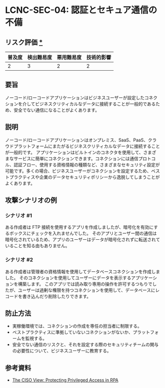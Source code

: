 # LCNC-SEC-04: 認証とセキュア通信の不備

## リスク評価 [*](https://owasp.org/www-project-top-ten/2017/Note_About_Risks)

| 普及度 | 検出難易度 | 悪用難易度 | 技術的影響 |
| --- | --- | --- | --- |
| 2 | 3 | 2 | 2 |

## 要旨

ノーコード/ローコードアプリケーションはビジネスユーザーが設定したコネクションを介してビジネスクリティカルなデータに接続することが一般的であるため、安全でない通信になることがよくあります。

## 説明

ノーコード/ローコードアプリケーションはオンプレミス、SaaS、PaaS、クラウドプラットフォームにまたがるビジネスクリティカルなデータに接続することが一般的です。
アプリケーションはビルトインのコネクタを使用して、さまざまなサービスに簡単にコネクションできます。コネクションには通信プロトコル、認証フロー、使用する資格情報の種類など、さまざまなセキュリティ設定が可能です。多くの場合、ビジネスユーザーがコネクションを設定するため、ベストプラクティスや企業のデータセキュリティポリシーから逸脱してしまうことがよくあります。


## 攻撃シナリオの例

### シナリオ #1

ある作成者は FTP 接続を使用するアプリを作成しましたが、暗号化を有効にするボックスにチェックを入れませんでした。
そのアプリとユーザー間の通信は暗号化されているため、アプリのユーザーはデータが暗号化されずに転送されていることを知る由もありません。

### シナリオ #2

ある作成者は管理者の資格情報を使用してデータベースコネクションを作成しました。
そのコネクションを使用してユーザーにデータを表示するアプリケーションを構築します。
このアプリでは読み取り専用の操作を許可するつもりでしたが、ユーザーは過剰な権限を持つコネクションを使用して、データベースにレコードを書き込んだり削除したりできます。

## 防止方法

- 実稼働環境では、コネクションの作成を専任の担当者に制限する。
- ベストプラクティスに準拠していないコネクションがないか、プラットフォームを監視する。
- 安全でない通信のリスクと、それを設定する際のセキュリティチームの関与の必要性について、ビジネスユーザーに教育する。

## 参考資料

- [The CISO View: Protecting Privileged Access in RPA](https://www.cyberark.com/resources/blog/ciso-view-insights-securely-scaling-rpa-initiatives)

